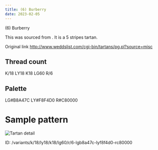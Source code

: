 ```yaml
---
title: (6) Burberry
date: 2023-02-05
---
```

(6) Burberry

This was sourced from <no value>.  It is a 5 stripes tartan.

Original link http://www.weddslist.com/cgi-bin/tartans/pg.pl?source=misc

## Thread count
K/18 LY18 K18 LG60 R/6

## Palette
LG#B8A47C LY#F8F4D0 R#C80000

# Sample pattern

![Tartan detail](tartan.png "K/18 LY18 K18 LG60 R/6 tartan")

ID: /variants/k/18/ly18/k18/lg60/r/6-lgb8a47c-lyf8f4d0-rc80000